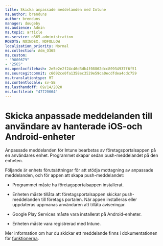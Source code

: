 ```yaml
---
title: Skicka anpassade meddelanden med Intune
ms.author: brenduns
author: brenduns
manager: dougeby
ms.audience: Admin
ms.topic: article
ms.service: o365-administration
ROBOTS: NOINDEX, NOFOLLOW
localization_priority: Normal
ms.collection: Adm_O365
ms.custom:
- "9000679"
- "2565"
ms.openlocfilehash: 2e5e2e2f24c46d3db4f08862dcc80934937f6f51
ms.sourcegitcommit: c6692ce0fa1358ec3529e59ca0ecdfdea4cdc759
ms.translationtype: MT
ms.contentlocale: sv-SE
ms.lasthandoff: 09/14/2020
ms.locfileid: "47720664"
---
```

# <a name="how-to-send-custom-notifications-to-the-users-of-managed-ios-and-android-devices"></a>Skicka anpassade meddelanden till användare av hanterade iOS-och Android-enheter

Anpassade meddelanden för Intune bearbetas av företagsportalsappen på en användares enhet. Programmet skapar sedan push-meddelandet på den enheten.

Följande är enhets förutsättningar för att stödja mottagning av anpassade meddelanden, och för appen att skapa push-meddelandet:

- Programmet måste ha företagsportalsappen installerat.  

- Enheten måste tillåta att företagsportalsappen skickar push-meddelanden till företags portalen. När appen installeras eller uppdateras uppmanas användaren att tillåta aviseringar.

- Google Play Services måste vara installerat på Android-enheter.

- Enheten måste vara registrerad med Intune.

Mer information om hur du skickar ett meddelande finns i dokumentationen för [funktionerna](https://docs.microsoft.com/intune/custom-notifications).
